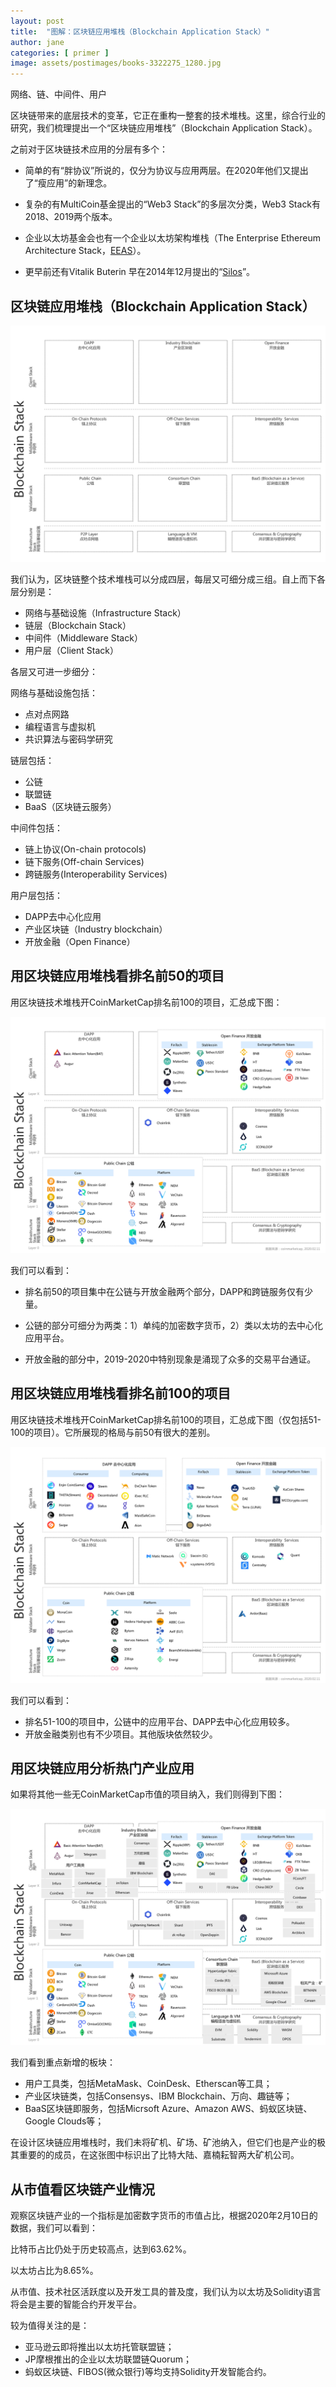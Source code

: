 ```yaml
---
layout: post
title:  "图解：区块链应用堆栈（Blockchain Application Stack）"
author: jane
categories: [ primer ]
image: assets/postimages/books-3322275_1280.jpg
---
```


网络、链、中间件、用户

区块链带来的底层技术的变革，它正在重构一整套的技术堆栈。这里，综合行业的研究，我们梳理提出一个“区块链应用堆栈”（Blockchain Application Stack）。

之前对于区块链技术应用的分层有多个：

- 简单的有“胖协议”所说的，仅分为协议与应用两层。在2020年他们又提出了“瘦应用”的新理念。

- 复杂的有MultiCoin基金提出的“Web3 Stack”的多层次分类，Web3 Stack有2018、2019两个版本。

- 企业以太坊基金会也有一个企业以太坊架构堆栈（The Enterprise Ethereum Architecture Stack，[EEAS](https://entethalliance.org/wp-content/uploads/2019/10/arc-stack-pdf.pdf)）。

- 更早前还有Vitalik Buterin 早在2014年12月提出的“[Silos](https://blog.ethereum.org/2014/12/31/silos/)”。

## 区块链应用堆栈（Blockchain Application Stack）

![Untitled.002.png](/assets/postimages/F325B69BF0366A18E9F9386E7259B467.png)

我们认为，区块链整个技术堆栈可以分成四层，每层又可细分成三组。自上而下各层分别是：

- 网络与基础设施（Infrastructure Stack）
- 链层（Blockchain Stack）
- 中间件（Middleware Stack）
- 用户层（Client Stack）

各层又可进一步细分：

网络与基础设施包括：

- 点对点网路
- 编程语言与虚拟机
- 共识算法与密码学研究

链层包括：

- 公链
- 联盟链
- BaaS（区块链云服务）

中间件包括：

- 链上协议(On-chain protocols)
- 链下服务(Off-chain Services)
- 跨链服务(Interoperability Services)

用户层包括：

- DAPP去中心化应用
- 产业区块链（Industry blockchain）
- 开放金融（Open Finance）

## 用区块链应用堆栈看排名前50的项目

用区块链技术堆栈开CoinMarketCap排名前100的项目，汇总成下图：

![Untitled.004.png](/assets/postimages/D80887D43E657D6FAA2D39B48E9B51B8.png)

我们可以看到：

- 排名前50的项目集中在公链与开放金融两个部分，DAPP和跨链服务仅有少量。

- 公链的部分可细分为两类：1）单纯的加密数字货币，2）类以太坊的去中心化应用平台。

- 开放金融的部分中，2019-2020中特别现象是涌现了众多的交易平台通证。

## 用区块链应用堆栈看排名前100的项目

用区块链技术堆栈开CoinMarketCap排名前100的项目，汇总成下图（仅包括51-100的项目）。它所展现的格局与前50有很大的差别。

![Untitled.006.png](/assets/postimages/14555782ECBEBE30E08441D4D5093FBB.png)

我们可以看到：

- 排名51-100的项目中，公链中的应用平台、DAPP去中心化应用较多。
- 开放金融类别也有不少项目。其他版块依然较少。

## 用区块链应用分析热门产业应用

如果将其他一些无CoinMarketCap市值的项目纳入，我们则得到下图：

![Untitled.005.png](/assets/postimages/B048E2FA96716F69880B6D06AB8750EC.png)

我们看到重点新增的板块：

- 用户工具类，包括MetaMask、CoinDesk、Etherscan等工具；
- 产业区块链类，包括Consensys、IBM Blockchain、万向、趣链等；
- BaaS区块链即服务，包括Micrsoft Azure、Amazon AWS、蚂蚁区块链、Google Clouds等；

在设计区块链应用堆栈时，我们未将矿机、矿场、矿池纳入，但它们也是产业的极其重要的的成员，在这张图中标识出了比特大陆、嘉楠耘智两大矿机公司。

## 从市值看区块链产业情况

观察区块链产业的一个指标是加密数字货币的市值占比，根据2020年2月10日的数据，我们可以看到：

比特币占比仍处于历史较高点，达到63.62%。

以太坊占比为8.65%。

从市值、技术社区活跃度以及开发工具的普及度，我们认为以太坊及Solidity语言将会是主要的智能合约开发平台。

较为值得关注的是：

- 亚马逊云即将推出以太坊托管联盟链；
- JP摩根推出的企业以太坊联盟链Quorum；
- 蚂蚁区块链、FIBOS(微众银行)等均支持Solidity开发智能合约。


